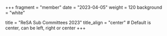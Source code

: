 +++
fragment = "member"
date = "2023-04-05"
weight = 120
background = "white"

title = "ReSA Sub Committees 2023"
title_align = "center" # Default is center, can be left, right or center
+++
